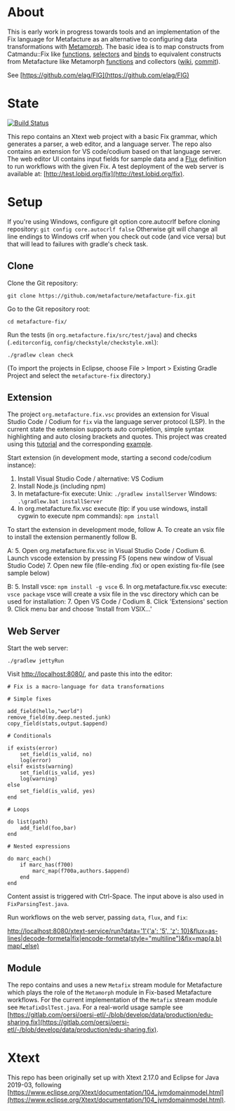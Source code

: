 # About

This is early work in progress towards tools and an implementation of the Fix language for Metafacture as an alternative to configuring data transformations with [Metamorph](https://github.com/metafacture/metafacture-core/wiki#morph). The basic idea is to map constructs from Catmandu::Fix like [functions](https://github.com/LibreCat/Catmandu/wiki/Functions), [selectors](https://github.com/LibreCat/Catmandu/wiki/Selectors) and [binds](https://github.com/LibreCat/Catmandu/wiki/Binds) to equivalent constructs from Metafacture like Metamorph [functions](https://github.com/metafacture/metafacture-core/wiki/Metamorph-functions) and collectors ([wiki](https://github.com/metafacture/metafacture-core/wiki/Metamorph-collectors), [commit](https://github.com/metafacture/metafacture-core/commit/0530d6ad72ced992b479bff94d6f56bbef77bb2d)).

See [https://github.com/elag/FIG](https://github.com/elag/FIG)

# State

[![Build Status](https://travis-ci.org/metafacture/metafacture-fix.svg?branch=master)](https://travis-ci.org/metafacture/metafacture-fix)

This repo contains an Xtext web project with a basic Fix grammar, which generates a parser, a web editor, and a language server. The repo also contains an extension for VS code/codium based on that language server. The web editor UI contains input fields for sample data and a [Flux](https://github.com/metafacture/metafacture-core/wiki#flux) definition to run workflows with the given Fix. A test deployment of the web server is available at: [http://test.lobid.org/fix](http://test.lobid.org/fix).

# Setup

If you're using Windows, configure git option core.autocrlf before cloning repository:
`git config core.autocrlf false`
Otherwise git will change all line endings to Windows crlf when you check out code (and vice versa) but that will lead to failures with gradle's check task.

## Clone

Clone the Git repository:

`git clone https://github.com/metafacture/metafacture-fix.git`

Go to the Git repository root:

`cd metafacture-fix/`

Run the tests (in `org.metafacture.fix/src/test/java`) and checks (`.editorconfig`, `config/checkstyle/checkstyle.xml`):

`./gradlew clean check`

(To import the projects in Eclipse, choose File > Import > Existing Gradle Project and select the `metafacture-fix` directory.)

## Extension

The project `org.metafacture.fix.vsc` provides an extension for Visual Studio Code / Codium for `fix` via the language server protocol (LSP). In the current state the extension supports auto completion, simple syntax highlighting and auto closing brackets and quotes. This project was created using this [tutorial](https://www.typefox.io/blog/building-a-vs-code-extension-with-xtext-and-the-language-server-protocol) and the corresponding [example](https://github.com/TypeFox/languageserver-example).


Start extension (in development mode, starting a second code/codium instance):

1. Install Visual Studio Code / alternative: VS Codium
2. Install Node.js (including npm)
3. In metafacture-fix execute:
Unix: `./gradlew installServer`
Windows: `.\gradlew.bat installServer`
4. In org.metafacture.fix.vsc execute (tip: if you use windows, install cygwin to execute npm commands):
`npm install`

To start the extension in development mode, follow A. To create an vsix file to install the extension permanently follow B.

A:
5. Open org.metafacture.fix.vsc in Visual Studio Code / Codium
6. Launch vscode extension by pressing F5 (opens new window of Visual Studio Code)
7. Open new file (file-ending .fix) or open existing fix-file (see sample below)

B:
5. Install vsce: `npm install -g vsce`
6. In org.metafacture.fix.vsc execute: `vsce package`
vsce will create a vsix file in the vsc directory which can be used for installation:
7. Open VS Code / Codium
8. Click 'Extensions' section
9. Click menu bar and choose 'Install from VSIX...'



## Web Server

Start the web server:

`./gradlew jettyRun`

Visit [http://localhost:8080/](http://localhost:8080/), and paste this into the editor:

```
# Fix is a macro-language for data transformations

# Simple fixes

add_field(hello,"world")
remove_field(my.deep.nested.junk)
copy_field(stats,output.$append)

# Conditionals

if exists(error)
    set_field(is_valid, no)
    log(error)
elsif exists(warning)
    set_field(is_valid, yes)
    log(warning)
else
    set_field(is_valid, yes)
end

# Loops

do list(path)
    add_field(foo,bar)
end

# Nested expressions

do marc_each()
    if marc_has(f700)
        marc_map(f700a,authors.$append)
    end
end
```

Content assist is triggered with Ctrl-Space. The input above is also used in `FixParsingTest.java`.

Run workflows on the web server, passing `data`, `flux`, and `fix`:

[http://localhost:8080/xtext-service/run?data='1'{'a': '5', 'z': 10}&flux=as-lines|decode-formeta|fix|encode-formeta(style="multiline")&fix=map(a,b) map(_else)](http://localhost:8080/xtext-service/run?data=%271%27{%27a%27:%20%275%27,%20%27z%27:%2010}&flux=as-lines|decode-formeta|fix|encode-formeta(style=%22multiline%22)&fix=map(a,c)%20map(_else))

## Module

The repo contains and uses a new `Metafix` stream module for Metafacture which plays the role of the `Metamorph` module in Fix-based Metafacture workflows. For the current implementation of the `Metafix` stream module see `MetafixDslTest.java`. For a real-world usage sample see [https://gitlab.com/oersi/oersi-etl/-/blob/develop/data/production/edu-sharing.fix](https://gitlab.com/oersi/oersi-etl/-/blob/develop/data/production/edu-sharing.fix).

# Xtext

This repo has been originally set up with Xtext 2.17.0 and Eclipse for Java 2019-03, following [https://www.eclipse.org/Xtext/documentation/104_jvmdomainmodel.html](https://www.eclipse.org/Xtext/documentation/104_jvmdomainmodel.html).
